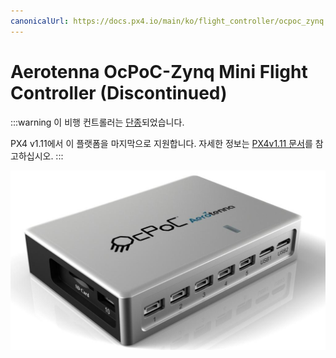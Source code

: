 ```yaml
---
canonicalUrl: https://docs.px4.io/main/ko/flight_controller/ocpoc_zynq
---
```


# Aerotenna OcPoC-Zynq Mini Flight Controller (Discontinued)

:::warning
이 비행 컨트롤러는 [단종](../flight_controller/autopilot_experimental.md)되었습니다.

PX4 v1.11에서 이 플랫폼을 마지막으로 지원합니다. 자세한 정보는 [PX4v1.11 문서](http://docs.px4.io/v1.11/en/flight_controller/ocpoc_zynq.html#aerotenna-ocpoc-zynq-mini-flight-controller)를 참고하십시오.
:::

![ocpoc-zynq-mini](../../assets/hardware/hardware-ocpoc-zynq-mini.jpg)
